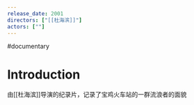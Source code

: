 ```yaml
---
release_date: 2001
directors: ["[[杜海滨]]"]
actors: [""]
---
```

#documentary 
# Introduction 
由[[杜海滨]]导演的纪录片，记录了宝鸡火车站的一群流浪者的面貌